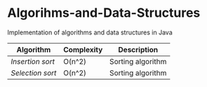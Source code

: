 # Algorihms-and-Data-Structures
Implementation of algorithms and data structures in Java

| Algorithm |Complexity| Description |
| --- | --- | --- |
| *Insertion sort* | O(n^2) | Sorting algorithm
| *Selection sort* | O(n^2) | Sorting algorithm
